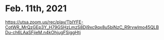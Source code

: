 # Feb. 11th, 2021
https://utsa.zoom.us/rec/play/TbIYFE-CotWR_MrQzGEp3Y_H79GSHzLmzS8Dj9xc9qx8u5biNzC_R9rvwlmo45QLBDu-ch6LAaSFjieM.n4kOhjugFSiggHtj